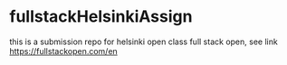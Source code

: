 # fullstackHelsinkiAssign
this is a submission repo for helsinki open class full stack open, see link https://fullstackopen.com/en 
